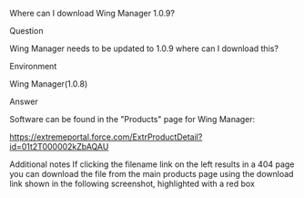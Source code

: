 
Where can I download Wing Manager 1.0.9?

Question

Wing Manager needs to be updated to 1.0.9 where can I download this?

Environment

Wing Manager(1.0.8)

Answer

Software can be found in the "Products" page for Wing Manager:

https://extremeportal.force.com/ExtrProductDetail?id=01t2T000002kZbAQAU

Additional notes
If clicking the filename link on the left results in a 404 page you can download the file from the main products page using the download link shown in the following screenshot, highlighted with a red box


